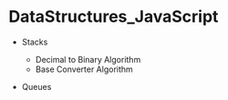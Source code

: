 # DataStructures_JavaScript

- Stacks
    - Decimal to Binary Algorithm
    - Base Converter Algorithm

- Queues